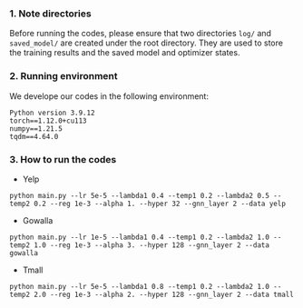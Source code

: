 ### 1. Note directories

Before running the codes, please ensure that two directories `log/` and `saved_model/` are created under the root directory. They are used to store the training results and the saved model and optimizer states.

### 2. Running environment

We develope our codes in the following environment:

```
Python version 3.9.12
torch==1.12.0+cu113
numpy==1.21.5
tqdm==4.64.0
```

### 3. How to run the codes

* Yelp
```
python main.py --lr 5e-5 --lambda1 0.4 --temp1 0.2 --lambda2 0.5 --temp2 0.2 --reg 1e-3 --alpha 1. --hyper 32 --gnn_layer 2 --data yelp
```

* Gowalla

```
python main.py --lr 1e-5 --lambda1 0.4 --temp1 0.2 --lambda2 1.0 --temp2 1.0 --reg 1e-3 --alpha 3. --hyper 128 --gnn_layer 2 --data gowalla
```

* Tmall

```
python main.py --lr 5e-5 --lambda1 0.8 --temp1 0.2 --lambda2 1.0 --temp2 2.0 --reg 1e-3 --alpha 2. --hyper 128 --gnn_layer 2 --data tmall
```



